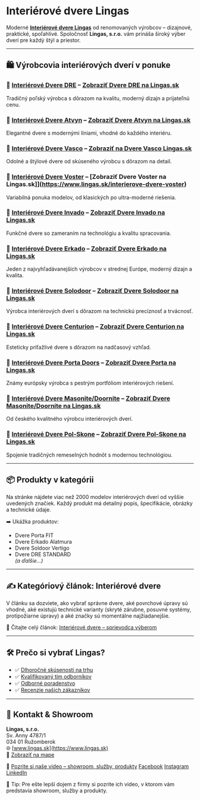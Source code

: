 # Interiérové dvere Lingas

Moderné **[Interiérové dvere Lingas](https://www.lingas.sk/interierove-dvere)** od renomovaných výrobcov – dizajnové, praktické, spoľahlivé. Spoločnosť **Lingas, s.r.o.** vám prináša široký výber dverí pre každý štýl a priestor.

---

## 🛍️ Výrobcovia interiérových dverí v ponuke

### 🔹 [Interiérové Dvere DRE](./interierove-dvere-dre.md) – [Zobraziť Dvere DRE na Lingas.sk](https://www.lingas.sk/interierove-dvere-dre)
Tradičný poľský výrobca s dôrazom na kvalitu, moderný dizajn a prijateľnú cenu.

### 🔹 [Interiérové Dvere Atvyn](./interierove-dvere-atvyn.md) – [Zobraziť Dvere Atvyn na Lingas.sk](https://www.lingas.sk/interierove-dvere-atvyn)
Elegantné dvere s modernými líniami, vhodné do každého interiéru.

### 🔹 [Interiérové Dvere Vasco](./interierove-dvere-vasco.md) – [Zobraziť na Dvere Vasco Lingas.sk](https://www.lingas.sk/interierove-dvere-vasco)
Odolné a štýlové dvere od skúseného výrobcu s dôrazom na detail.

### 🔹 [Interiérové Dvere Voster](./interierove-dvere-voster.md) – [Zobraziť Dvere Voster na Lingas.sk]](https://www.lingas.sk/interierove-dvere-voster)
Variabilná ponuka modelov, od klasických po ultra-moderné riešenia.

### 🔹 [Interiérové Dvere Invado](./interierove-dvere-invado.md) – [Zobraziť Dvere Invado na Lingas.sk](https://www.lingas.sk/interierove-dvere-invado)
Funkčné dvere so zameraním na technológiu a kvalitu spracovania.

### 🔹 [Interiérové Dvere Erkado](./interierove-dvere-erkado.md) – [Zobraziť Dvere Erkado na Lingas.sk](https://www.lingas.sk/interierove-dvere-erkado)
Jeden z najvyhľadávanejších výrobcov v strednej Európe, moderný dizajn a kvalita.

### 🔹 [Interiérové Dvere Solodoor](./interierove-dvere-solodoor.md) – [Zobraziť Dvere Solodoor na Lingas.sk](https://www.lingas.sk/interierove-dvere-solodoor)
Výrobca interiérových dverí s dôrazom na technickú precíznosť a trvácnosť.

### 🔹 [Interiérové Dvere Centurion](./interierove-dvere-centurion.md) – [Zobraziť Dvere Centurion na Lingas.sk](https://www.lingas.sk/interierove-dvere-centurion)
Esteticky príťažlivé dvere s dôrazom na nadčasový vzhľad.

### 🔹 [Interiérové Dvere Porta Doors](./interierove-dvere-porta.md) – [Zobraziť Dvere Porta na Lingas.sk](https://www.lingas.sk/interierove-dvere-porta)
Známy európsky výrobca s pestrým portfóliom interiérových riešení.

### 🔹 [Interiérové Dvere Masonite/Doornite](./interierove-dvere-masonite-doornite.md) – [Zobraziť Dvere Masonite/Doornite na Lingas.sk](https://www.lingas.sk/dvere-masonite-doornite)
Od českého kvalitného výrobcu interiérových dverí.

### 🔹 [Interiérové Dvere Pol-Skone](./interierove-dvere-polskone.md) – [Zobraziť Dvere Pol-Skone na Lingas.sk](https://www.lingas.sk/interierove-dvere-pol-skone)
Spojenie tradičných remeselných hodnôt s modernou technológiou.

---

## 📦 Produkty v kategórii

Na stránke nájdete viac než 2000 modelov interiérových dverí od vyššie uvedených značiek. Každý produkt má detailný popis, špecifikácie, obrázky a technické údaje.

➡️ Ukážka produktov:  
- Dvere Porta FIT  
- Dvere Erkado Alatmura  
- Dvere Soldoor Vertigo
- Dvere DRE STANDARD  
*(a ďalšie...)*

---

## ✍️ Kategóriový článok: Interiérové dvere

V článku sa dozviete, ako vybrať správne dvere, aké povrchové úpravy sú vhodné, aké existujú technické varianty (skryté zárubne, posuvné systémy, protipožiarne úpravy) a aké značky sú momentálne najžiadanejšie.

📖 Čítajte celý článok: [Interiérové dvere – sprievodca výberom](https://www.lingas.sk/lingas-blog/ako-vybrat-interierove-dvere-do-domu)

---

## 🛠️ Prečo si vybrať Lingas?

- ✅ [Dlhoročné skúsenosti na trhu](https://www.lingas.sk/o-nas)
- ✅ [Kvalifikovaný tím odborníkov](https://www.lingas.sk/kontaktujte-nas)
- ✅ [Odborné poradenstvo](https://www.lingas.sk/kontaktujte-nas)
- ✅ [Recenzie našich zákazníkov](https://www.google.com/maps/place/Lingas+-+Interi%C3%A9rov%C3%A9+Dvere,+Z%C3%A1rubne,+Stavebn%C3%A9+Puzdr%C3%A1,+K%C4%BEu%C4%8Dky,+Podlo%C5%BEky+pod+Podlahu,+Soklov%C3%A9+Li%C5%A1ty/@49.0782855,19.3023024,17.87z/data=!4m7!3m6!1s0x0:0x96bb202330e8e764!8m2!3d49.0779719!4d19.3069196!9m1!1b1?hl=sk)

---

## 📍 Kontakt & Showroom

**Lingas, s.r.o.**  
Sv. Anny 4787/1  
034 01 Ružomberok  
🌐 [www.lingas.sk](https://www.lingas.sk)  
📍 [Zobraziť na mape](https://www.google.com/maps?q=Lingas+Svätá+Anny+Ružomberok)

🎥 [Pozrite si naše video – showroom, služby, produkty](https://www.youtube.com/watch?v=WdO-u8ONt5s)
   [Facebook](https://www.facebook.com/lingassro)
   [Instagram](https://www.instagram.com/lingas.sk/)
   [LinkedIn](https://www.linkedin.com/in/lingas-sk/)

🔗 Tip: Pre ešte lepší dojem z firmy si pozrite ich video, v ktorom vám predstavia showroom, služby a produkty.

